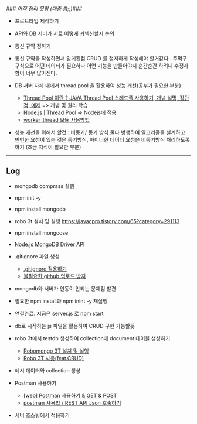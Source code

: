 _### 아직 정리 못함 (대충 씀;;)###_

- 프로트타입 제작하기

- API와 DB 서버가 서로 어떻게 커넥션할지 논의

- 통신 규약 정하기

- 통신 규약을 작성하면서 알게된점 CRUD 를 철저하게 작성해야 할거같다.. 주먹구구식으로 어떤 데이터가 필요하다 어떤 기능을 만들어야지 순간순간 하려니 수정사항이 너무 많아진다.

- DB 서버 자체 내에서 thread pool 을 활용하여 성능 개선(공부가 필요한 부분)
    * [Thread Pool 이란 ? JAVA Thread Pool 스레드풀 사용하기, 개념 설명, 장단점, 예제](https://www.wrapuppro.com/programing/view/jAuG3VNBCbGnQWU) => 개념 및 원리 학습
    * [Node.js | Thread Pool](https://velog.io/@goblin820/Node.js-Thread-Pool) => Nodejs에 적용
    * [worker_thread 모듈 사용방법](https://psyhm.tistory.com/45)
  
- 성능 개선을 위해서 할것 : 비동기/ 동기 방식 둘다 병행하여 알고리즘을 설계하고 빈번한 요청이 있는 것은 동기방식, 마이너한 데이터 요청은 비동기방식 처리하도록 하기 (조금 지식이 필요한 부분)


***
## Log 

- mongodb comprass 실행

- npm init -y

- npm install mongodb

- robo 3t 설치 및 실행 https://javacpro.tistory.com/65?category=291113

- npm install mongoose

- [Node.js MongoDB Driver API](https://mongodb.github.io/node-mongodb-native/3.6/api/)

- .gitignore 파일 생성 
  * [.gitignore 적용하기](https://velog.io/@psk84/.gitignore-%EC%A0%81%EC%9A%A9%ED%95%98%EA%B8%B0)
  * [불필요한 github 업로드 방지](https://helloinyong.tistory.com/106)

- mongodb와 서버가 연동이 안되는 문제점 발견

- 필요한 npm install과 npm inint -y 재실행

- 연결완료. 지금은 server.js 로 npm start

- db로 시작하는 js 파일을 활용하여 CRUD 구현 가능할듯

- robo 3t에서 testdb 생성하여 collection에 document 테이블 생성하기. 
  * [Robomongo 3T 설치 및 실행](https://javacpro.tistory.com/65)
  * [Robo 3T 사용(feat.CRUD)](https://znos.tistory.com/51)

- 예시 데이터와 collection 생성

- Postman 사용하기
  * [[web] Postman 사용하기 & GET & POST](https://ychae-leah.tistory.com/50)
  * [postman 사용법 / REST API Json 호출하기](https://miniweb4u.tistory.com/279)


- 서버 호스팅에서 적용하기
